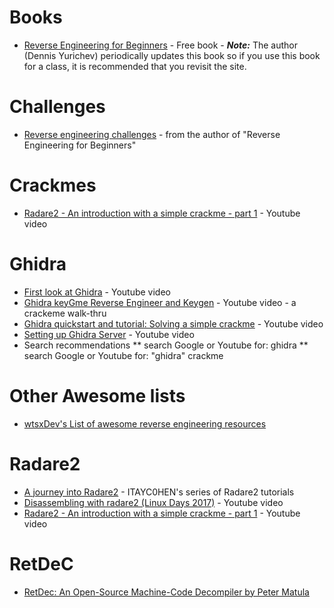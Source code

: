 # Books
* [Reverse Engineering for Beginners](https://beginners.re/) - Free book - ***Note:*** The author (Dennis Yurichev) periodically updates this book so if you use this book for a class, it is recommended that you revisit the site.

# Challenges
* [Reverse engineering challenges](https://challenges.re/) - from the author of "Reverse Engineering for Beginners"

# Crackmes
* [Radare2 - An introduction with a simple crackme - part 1](https://www.youtube.com/watch?v=8dXhrOEGHTY) - Youtube video

# Ghidra
* [First look at Ghidra](https://www.youtube.com/watch?v=285b_DEmvHY) - Youtube video
* [Ghidra keyGme Reverse Engineer and Keygen](https://www.youtube.com/watch?v=ZeUgu8-9B58) - Youtube video - a crackeme walk-thru
* [Ghidra quickstart and tutorial: Solving a simple crackme](https://www.youtube.com/watch?v=fTGTnrgjuGA) - Youtube video
* [Setting up Ghidra Server](https://www.youtube.com/watch?v=MhDtaFqcLUM) - Youtube video
* Search recommendations
** search Google or Youtube for: ghidra
** search Google or Youtube for: "ghidra" crackme

# Other Awesome lists
* [wtsxDev's List of awesome reverse engineering resources](https://github.com/wtsxDev/reverse-engineering)

# Radare2
* [A journey into Radare2](https://github.com/ITAYC0HEN/A-journey-into-Radare2) - ITAYC0HEN's series of Radare2 tutorials
* [Disassembling with radare2 (Linux Days 2017)](https://www.youtube.com/watch?v=zhQ1GhlgCMY) - Youtube video
* [Radare2 - An introduction with a simple crackme - part 1](https://www.youtube.com/watch?v=8dXhrOEGHTY) - Youtube video

# RetDeC
* [RetDec: An Open-Source Machine-Code Decompiler by Peter Matula](https://www.youtube.com/watch?v=jXYxPenTcHs)
